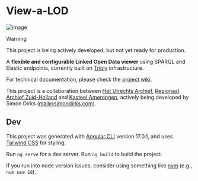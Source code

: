 # View-a-LOD
![image](https://github.com/Simon-Dirks/view-a-LOD/assets/2639851/712363a1-c3f2-4287-bfb4-0056019fabfb)

> [!WARNING]  
> This project is being actively developed, but not yet ready for production.

A **flexible and configurable Linked Open Data viewer** using SPARQL and Elastic endpoints, currently built on [Triply](https://triply.cc/) infrastructure.

For technical documentation, please check the [project wiki](https://github.com/Simon-Dirks/view-a-LOD/wiki).

This project is a collaboration between [Het Utrechts Archief](https://hetutrechtsarchief.nl/), [Regionaal Archief Zuid-Holland](https://www.razu.nl/) and [Kasteel Amerongen](https://www.kasteelamerongen.nl/), actively being developed by Simon Dirks (mail@simondirks.com).

## Dev

This project was generated with [Angular CLI](https://github.com/angular/angular-cli) version 17.0.1, and uses [Tailwind CSS](https://tailwindcss.com/) for styling.

Run `ng serve` for a dev server. Run `ng build` to build the project.

If you run into node version issues, consider using something like [nvm](https://github.com/nvm-sh/nvm) (e.g., `nvm use 18`).

